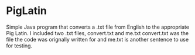 # PigLatin
Simple Java program that converts a .txt file from English to the appropriate Pig Latin.
I included two .txt files, convert.txt and me.txt
convert.txt was the file the code was orignally written for and me.txt is another sentence to use for testing.

